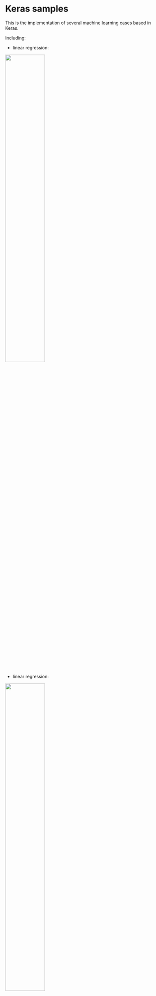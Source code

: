 # Keras samples

This is the implementation of several machine learning cases based in Keras. 

Including:

* linear regression:

<img src="https://github.com/StdCoutZRH/TensorFlow_and_Keras_notes/blob/master/Keras/results/result1-2.png" width="50%" height="50%">

* linear regression:

<img src="https://github.com/StdCoutZRH/TensorFlow_and_Keras_notes/blob/master/Keras/results/result2-2.png" width="50%" height="50%">